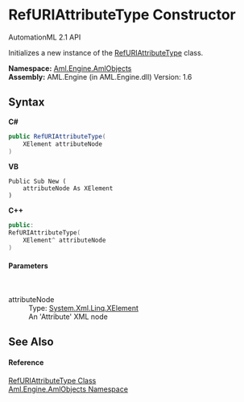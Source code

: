 # RefURIAttributeType Constructor 
AutomationML 2.1 API 

Initializes a new instance of the <a href="T_Aml_Engine_AmlObjects_RefURIAttributeType">RefURIAttributeType</a> class.

**Namespace:**&nbsp;<a href="N_Aml_Engine_AmlObjects">Aml.Engine.AmlObjects</a><br />**Assembly:**&nbsp;AML.Engine (in AML.Engine.dll) Version: 1.6

## Syntax

**C#**<br />
``` C#
public RefURIAttributeType(
	XElement attributeNode
)
```

**VB**<br />
``` VB
Public Sub New ( 
	attributeNode As XElement
)
```

**C++**<br />
``` C++
public:
RefURIAttributeType(
	XElement^ attributeNode
)
```


#### Parameters
&nbsp;<dl><dt>attributeNode</dt><dd>Type: <a href="https://docs.microsoft.com/dotnet/api/system.xml.linq.xelement" target="_parent" rel="noopener noreferrer">System.Xml.Linq.XElement</a><br />An 'Attribute' XML node</dd></dl>

## See Also


#### Reference
<a href="T_Aml_Engine_AmlObjects_RefURIAttributeType">RefURIAttributeType Class</a><br /><a href="N_Aml_Engine_AmlObjects">Aml.Engine.AmlObjects Namespace</a><br />